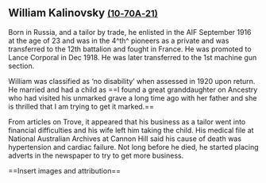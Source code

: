 ## William Kalinovsky <small>[(10‑70A‑21)](https://brisbane.discovereverafter.com/profile/31973034 "Go to Memorial Information" )</small>

Born in Russia, and a tailor by trade, he enlisted in the AIF September 1916 at the age of 23 and was in the 4^th^ pioneers as a private and was transferred to the 12th battalion and fought in France. He was promoted to Lance Corporal in Dec 1918. He was later transferred to the 1st machine gun section. 

William was classified as ‘no disability’ when assessed in 1920 upon return. He married and had a child as ==I found a great granddaughter on Ancestry who had visited his unmarked grave a long time ago with her father and she is thrilled that I am trying to get it marked.== 

From articles on Trove, it appeared that his business as a tailor went into financial difficulties and his wife left him taking the child. His medical file at National Australian Archives at Cannon Hill said his cause of death was hypertension and cardiac failure. Not long before he died, he started placing adverts in the newspaper to try to get more business. 

==Insert images and attribution==
